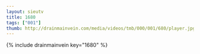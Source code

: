 ```yaml
--- 
layout: sieutv
title: 1680
tags: ["001"]
thumb: http://drainmainvein.com/media/videos/tmb/000/001/680/player.jpg
---
```

{% include drainmainvein key="1680" %} 
